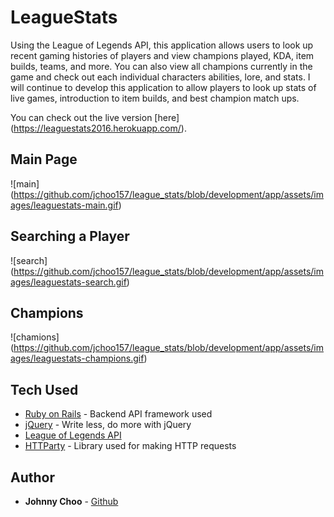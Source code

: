 # LeagueStats

Using the League of Legends API, this application allows users to look up recent gaming histories of players and view champions played, KDA, item builds, teams, and more. You can also view all champions currently in the game and check out each individual characters abilities, lore, and stats. I will continue to develop this application to allow players to look up stats of live games, introduction to item builds, and best champion match ups.


You can check out the live version [here] (https://leaguestats2016.herokuapp.com/).

## Main Page

![main] (https://github.com/jchoo157/league_stats/blob/development/app/assets/images/leaguestats-main.gif)

## Searching a Player

![search] (https://github.com/jchoo157/league_stats/blob/development/app/assets/images/leaguestats-search.gif)

## Champions

![chamions] (https://github.com/jchoo157/league_stats/blob/development/app/assets/images/leaguestats-champions.gif)

## Tech Used

* [Ruby on Rails](http://api.rubyonrails.org/) - Backend API framework used
* [jQuery](https://jquery.com/) - Write less, do more with jQuery
* [League of Legends API](https://developer.riotgames.com/)
* [HTTParty](https://github.com/jnunemaker/httparty) - Library used for making HTTP requests

## Author

* **Johnny Choo** - [Github](https://github.com/jchoo157)

